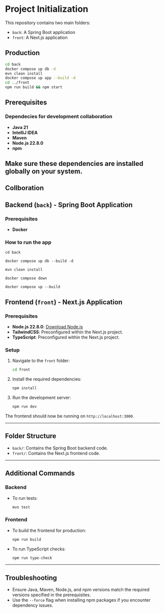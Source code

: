 # Project Initialization

This repository contains two main folders: 
- `back`: A Spring Boot application
- `front`: A Next.js application

## Production

```bash
cd back
docker compose up db -d
mvn clean install
docker compose up app --build -d
cd ../front
npm run build && npm start
```

## Prerequisites

### Dependecies for development collaboration
- **Java 21**
- **IntelliJ IDEA**
- **Maven**
- **Node.js 22.8.0**
- **npm**
  
Make sure these dependencies are installed globally on your system.
---
## Collboration

## Backend (`back`) - Spring Boot Application

### Prerequisites

- **Docker**

### How to run the app

```
cd back

docker compose up db --build -d

mvn clean install

docker compose down

docker compose up --build
```


## Frontend (`front`) - Next.js Application

### Prerequisites

- **Node.js 22.8.0**: [Download Node.js](https://nodejs.org/en/download/)
- **TailwindCSS**: Preconfigured within the Next.js project.
- **TypeScript**: Preconfigured within the Next.js project.

### Setup

1. Navigate to the `front` folder:
    ```bash
    cd front
    ```

2. Install the required dependencies:
    ```bash
    npm install
    ```

3. Run the development server:
    ```bash
    npm run dev
    ```

The frontend should now be running on `http://localhost:3000`.

---

## Folder Structure

- `back/`: Contains the Spring Boot backend code.
- `front/`: Contains the Next.js frontend code.

---

## Additional Commands

### Backend

- To run tests:
    ```bash
    mvn test
    ```

### Frontend

- To build the frontend for production:
    ```bash
    npm run build
    ```

- To run TypeScript checks:
    ```bash
    npm run type-check
    ```

---

## Troubleshooting

- Ensure Java, Maven, Node.js, and npm versions match the required versions specified in the prerequisites.
- Use the `--force` flag when installing npm packages if you encounter dependency issues.
